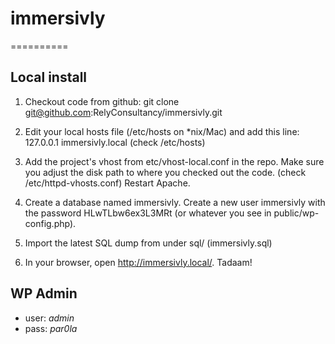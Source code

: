 # immersivly
==========


## Local install
1. Checkout code from github: git clone git@github.com:RelyConsultancy/immersivly.git

2. Edit your local hosts file (/etc/hosts on *nix/Mac) and add this line: 127.0.0.1 immersivly.local (check /etc/hosts)

3. Add the project's vhost from etc/vhost-local.conf in the repo. Make sure you adjust the disk path to where you checked out the code. (check /etc/httpd-vhosts.conf) Restart Apache.

4. Create a database named immersivly. Create a new user immersivly with the password HLwTLbw6ex3L3MRt (or whatever you see in public/wp-config.php).

5. Import the latest SQL dump from under sql/ (immersivly.sql)

6. In your browser, open http://immersivly.local/. Tadaam!



## WP Admin 
* user: *admin*
* pass: *par0la*